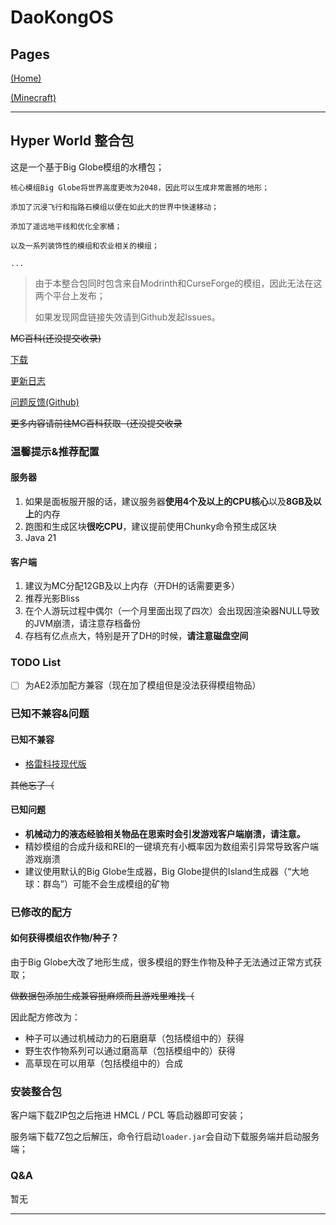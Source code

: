 # DaoKongOS

## Pages

[(Home)](/)

[(Minecraft)](/pages/minecraft)

---

## Hyper World 整合包

这是一个基于Big Globe模组的水槽包；

```text
核心模组Big Globe将世界高度更改为2048，因此可以生成非常震撼的地形；

添加了沉浸飞行和指路石模组以便在如此大的世界中快速移动；

添加了遥远地平线和优化全家桶；

以及一系列装饰性的模组和农业相关的模组；

...
```

> 由于本整合包同时包含来自Modrinth和CurseForge的模组，因此无法在这两个平台上发布；
> 
> 如果发现网盘链接失效请到Github发起Issues。


~~MC百科(还没提交收录)~~ 

[下载](./downloads)

[更新日志](./update)

[问题反馈(Github)](https://github.com/YELANDAOKONG/McPackHyperWorld/)

~~更多内容请前往MC百科获取（还没提交收录~~

### 温馨提示&推荐配置

#### 服务器
1. 如果是面板服开服的话，建议服务器**使用4个及以上的CPU核心**以及**8GB及以上**的内存
2. 跑图和生成区块**很吃CPU**，建议提前使用Chunky命令预生成区块
3. Java 21

#### 客户端
1. 建议为MC分配12GB及以上内存（开DH的话需要更多）
2. 推荐光影Bliss
3. 在个人游玩过程中偶尔（一个月里面出现了四次）会出现因渲染器NULL导致的JVM崩溃，请注意存档备份
4. 存档有亿点点大，特别是开了DH的时候，**请注意磁盘空间**

### TODO List

- [ ] 为AE2添加配方兼容（现在加了模组但是没法获得模组物品）

### 已知不兼容&问题

#### 已知不兼容
- [格雷科技现代版](https://www.mcmod.cn/class/12850.html)

~~其他忘了（~~

#### 已知问题

- **机械动力的液态经验相关物品在思索时会引发游戏客户端崩溃，请注意。**
- 精妙模组的合成升级和REI的一键填充有小概率因为数组索引异常导致客户端游戏崩溃
- 建议使用默认的Big Globe生成器，Big Globe提供的Island生成器（“大地球：群岛”）可能不会生成模组的矿物

### 已修改的配方

#### 如何获得模组农作物/种子？

由于Big Globe大改了地形生成，很多模组的野生作物及种子无法通过正常方式获取；

~~做数据包添加生成兼容挺麻烦而且游戏里难找（~~

因此配方修改为：

- 种子可以通过机械动力的石磨磨草（包括模组中的）获得
- 野生农作物系列可以通过磨高草（包括模组中的）获得
- 高草现在可以用草（包括模组中的）合成

### 安装整合包

客户端下载ZIP包之后拖进 HMCL / PCL 等启动器即可安装；

服务端下载7Z包之后解压，命令行启动`loader.jar`会自动下载服务端并启动服务端；

### Q&A

暂无

---

<script src="https://giscus.app/client.js"
        data-repo="YELANDAOKONG/DaoKongOS"
        data-repo-id="R_kgDOOCWX7g"
        data-category="Announcements"
        data-category-id="DIC_kwDOOCWX7s4CngzH"
        data-mapping="pathname"
        data-strict="0"
        data-reactions-enabled="1"
        data-emit-metadata="0"
        data-input-position="top"
        data-theme="preferred_color_scheme"
        data-lang="zh-CN"
        crossorigin="anonymous"
        async>
</script>
